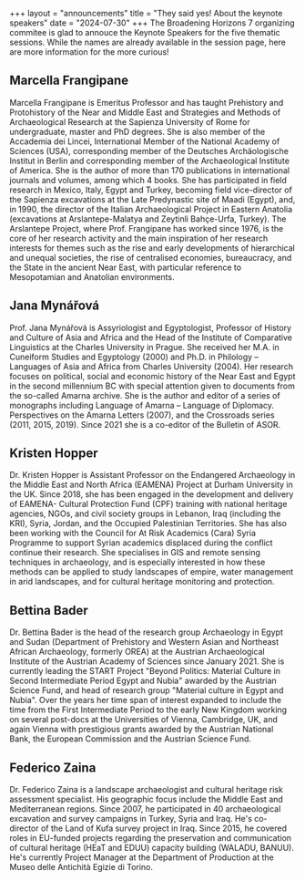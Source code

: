 +++
layout = "announcements"
title = "They said yes! About the keynote speakers"
date = "2024-07-30"
+++
The Broadening Horizons 7 organizing commitee is glad to annouce the Keynote Speakers for the five thematic sessions. While the names are already available in the session page, here are more information for the more curious!

## Marcella Frangipane

Marcella Frangipane is Emeritus Professor and has taught Prehistory and Protohistory of the Near and Middle East and Strategies and Methods of Archaeological Research at the Sapienza University of Rome for undergraduate, master and PhD degrees. She is also member of the Accademia dei Lincei, International Member of the National Academy of Sciences (USA), corresponding member of the Deutsches Archäologische Institut in Berlin and corresponding member of the Archaeological Institute of America. She is the author of more than 170 publications in international journals and volumes, among which 4 books. She has participated in field research in Mexico, Italy, Egypt and Turkey, becoming field vice-director of the Sapienza excavations at the Late Predynastic site of Maadi (Egypt), and, in 1990, the director of the Italian Archaeological Project in Eastern Anatolia (excavations at Arslantepe-Malatya and Zeytinli Bahçe-Urfa, Turkey). The Arslantepe Project, where Prof. Frangipane has worked since 1976, is the core of her research activity and the main inspiration of her research interests for themes such as the rise and early developments of hierarchical and unequal societies, the rise of centralised economies, bureaucracy, and the State in the ancient Near East, with particular reference to Mesopotamian and Anatolian environments.

## Jana Mynářová

Prof. Jana Mynářová is Assyriologist and Egyptologist, Professor of History and Culture of Asia and Africa and the Head of the Institute of Comparative Linguistics at the Charles University in Prague. She received her M.A. in Cuneiform Studies and Egyptology (2000) and Ph.D. in Philology – Languages of Asia and Africa from Charles University (2004). Her research focuses on political, social and economic history of the Near East and Egypt in the second millennium BC with special attention given to documents from the so-called Amarna archive. She is the author and editor of a series of monographs including Language of Amarna – Language of Diplomacy. Perspectives on the Amarna Letters (2007), and the Crossroads series (2011, 2015, 2019). Since 2021 she is a co-editor of the Bulletin of ASOR.

## Kristen Hopper

Dr. Kristen Hopper is Assistant Professor on the Endangered Archaeology in the Middle East and North Africa (EAMENA) Project at Durham University in the UK. Since 2018, she has been engaged in the development and delivery of EAMENA- Cultural Protection Fund (CPF) training with national heritage agencies, NGOs, and civil society groups in Lebanon, Iraq (including the KRI), Syria, Jordan, and the Occupied Palestinian Territories.  She has also been working with the Council for At Risk Academics (Cara) Syria Programme to support Syrian academics displaced during the conflict continue their research. She specialises in GIS and remote sensing techniques in archaeology, and is especially interested in how these methods can be applied to study landscapes of empire, water management in arid landscapes, and for cultural heritage monitoring and protection.

## Bettina Bader

Dr. Bettina Bader is the head of the research group Archaeology in Egypt and Sudan (Department of Prehistory and Western Asian and Northeast African Archaeology, formerly OREA) at the Austrian Archaeological Institute of the Austrian Academy of Sciences since January 2021. She is currently leading the START Project "Beyond Politics: Material Culture in Second Intermediate Period Egypt and Nubia" awarded by the Austrian Science Fund, and head of research group "Material culture in Egypt and Nubia". Over the years her time span of interest expanded to include the time from the First Intermediate Period to the early New Kingdom working on several post-docs at the Universities of Vienna, Cambridge, UK, and again Vienna with prestigious grants awarded by the Austrian National Bank, the European Commission and the Austrian Science Fund.

## Federico Zaina

Dr. Federico Zaina is a landscape archaeologist and cultural heritage risk assessment specialist. His geographic focus include the Middle East and Mediterranean regions. Since 2007, he participated in 40 archaeological excavation and survey campaigns in Turkey, Syria and Iraq. He's co-director of the Land of Kufa survey project in Iraq. Since 2015, he covered roles in EU-funded projects regarding the preservation and communication of cultural heritage (HEaT and EDUU) capacity building (WALADU, BANUU). He's currently Project Manager at the Department of Production at the Museo delle Antichità Egizie di Torino.
